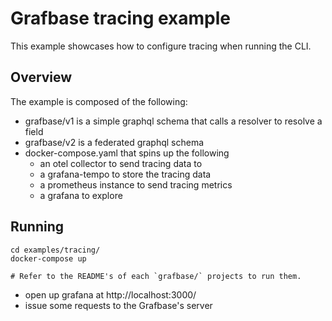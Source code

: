 # Grafbase tracing example

This example showcases how to configure tracing when running the CLI.

## Overview

The example is composed of the following:

- grafbase/v1 is a simple graphql schema that calls a resolver to resolve a field
- grafbase/v2 is a federated graphql schema
- docker-compose.yaml that spins up the following
  * an otel collector to send tracing data to
  * a grafana-tempo to store the tracing data
  * a prometheus instance to send tracing metrics 
  * a grafana to explore

## Running

    cd examples/tracing/
    docker-compose up

    # Refer to the README's of each `grafbase/` projects to run them.

- open up grafana at http://localhost:3000/
- issue some requests to the Grafbase's server 

